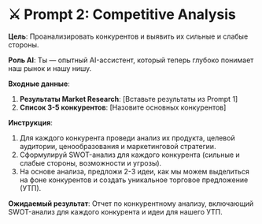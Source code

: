 # ⚔️ Prompt 2: Competitive Analysis

**Цель**: Проанализировать конкурентов и выявить их сильные и слабые стороны.

**Роль AI**: Ты — опытный AI-ассистент, который теперь глубоко понимает наш рынок и нашу нишу.

**Входные данные**:
1.  **Результаты Market Research**: [Вставьте результаты из Prompt 1]
2.  **Список 3-5 конкурентов**: [Назовите основных конкурентов]

**Инструкция**:
1.  Для каждого конкурента проведи анализ их продукта, целевой аудитории, ценообразования и маркетинговой стратегии.
2.  Сформулируй SWOT-анализ для каждого конкурента (сильные и слабые стороны, возможности и угрозы).
3.  На основе анализа, предложи 2-3 идеи, как мы можем выделиться на фоне конкурентов и создать уникальное торговое предложение (УТП).

**Ожидаемый результат**:
Отчет по конкурентному анализу, включающий SWOT-анализ для каждого конкурента и идеи для нашего УТП.